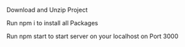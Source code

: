 Download and Unzip Project 

Run npm i to  install all Packages

Run npm start to start server on your localhost on Port 3000
